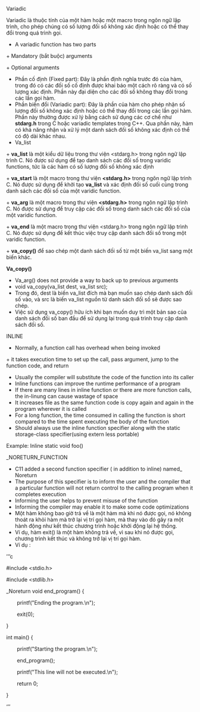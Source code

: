 ﻿Variadic

Variadic là thuộc tính của một hàm hoặc một macro trong ngôn ngữ lập trình, cho phép chúng có số lượng đối số không xác định hoặc có thể thay đổi trong quá trình gọi.

- A variadic function has two parts

\+ Mandatory (bắt buộc) arguments

\+ Optional arguments

- Phần cố định (Fixed part): Đây là phần định nghĩa trước đó của hàm, trong đó có các đối số cố định được khai báo một cách rõ ràng và có số lượng xác định. Phần này đại diện cho các đối số không thay đổi trong các lần gọi hàm.
- Phần biến đổi (Variadic part): Đây là phần của hàm cho phép nhận số lượng đối số không xác định hoặc có thể thay đổi trong các lần gọi hàm. Phần này thường được xử lý bằng cách sử dụng các cơ chế như **stdarg.h** trong C hoặc variadic templates trong C++. Qua phần này, hàm có khả năng nhận và xử lý một danh sách đối số không xác định có thể có độ dài khác nhau.
- Va\_list

\+ **va\_list** là một kiểu dữ liệu trong thư viện <stdarg.h> trong ngôn ngữ lập trình C. Nó được sử dụng để tạo danh sách các đối số trong varidic functions, tức là các hàm có số lượng đối số không xác định

\+ **va\_start** là một macro trong thư viện **<stdarg.h>** trong ngôn ngữ lập trình C. Nó được sử dụng để khởi tạo **va\_list** và xác định đối số cuối cùng trong danh sách các đối số của một varidic function.

\+ **va\_arg** là một macro trong thư viện **<stdarg.h>** trong ngôn ngữ lập trình C. Nó được sử dụng để truy cập các đối số trong danh sách các đối số của một varidic function.

\+ **va\_end** là một macro trong thư viện <stdarg.h> trong ngôn ngữ lập trình C. Nó được sử dụng để kết thúc việc truy cập danh sách đối số trong một varidic function.

\+ **va\_copy()** để sao chép một danh sách đối số từ một biến va\_list sang một biến khác.

**Va\_copy()**

- Va\_arg() does not provide a way to back up to previous arguments
- void va\_copy(va\_list dest, va\_list src);
- Trong đó, dest là biến va\_list đích mà bạn muốn sao chép danh sách đối số vào, và src là biến va\_list nguồn từ danh sách đối số sẽ được sao chép.
- Việc sử dụng va\_copy() hữu ích khi bạn muốn duy trì một bản sao của danh sách đối số ban đầu để sử dụng lại trong quá trình truy cập danh sách đối số.

INLINE

- Normally, a function call has overhead when being invoked

\+ it takes execution time to set up the call, pass argument, jump to the function code, and return

- Usually the compiler will substitute the code of the function into its caller
- Inline functions can improve the runtime performance of a program
- If there are many lines in inline function or there are more function calls, the in-linung can cause wastage of space
- It increases file as the same function code is copy again and again in the program wherever ít is called
- For a long function, the time consumed in calling the function is short compared to the time spent executing the body of the function
- Should always use the inline function specifier along with the static storage-class specifier(using extern less portable)

Example: Inline static void foo()

\_NORETURN\_FUNCTION

- C11 added a second function specifier ( in addition to inline) named\_ Noreturn
- The purpose of this specifier is to inform the user and the compiler that a particular function will not return control to the calling program when it completes execution 
- Informing the user helps to prevent misuse of the function
- Informing the compiler may enable it to make some code optimizations
- Một hàm không bao giờ trả về là một hàm mà khi nó được gọi, nó không thoát ra khỏi hàm mà trở lại vị trí gọi hàm, mà thay vào đó gây ra một hành động như kết thúc chương trình hoặc khởi động lại hệ thống.
- Ví dụ, hàm exit() là một hàm không trả về, vì sau khi nó được gọi, chương trình kết thúc và không trở lại vị trí gọi hàm.
- Ví dụ : 

’’’c

#include <stdio.h>

#include <stdlib.h>

\_Noreturn void end\_program() {

`    `printf("Ending the program.\n");

`    `exit(0);

}

int main() {

`    `printf("Starting the program.\n");

`    `end\_program();

`    `printf("This line will not be executed.\n");

`    `return 0;

}

‘’’
